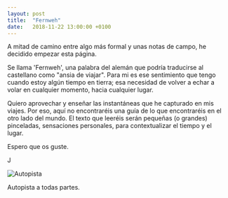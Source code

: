 ```yaml
---
layout: post
title:  "Fernweh"
date:   2018-11-22 13:00:00 +0100
---
```


A mitad de camino entre algo más formal y unas notas de campo, he decidido empezar esta página. 

Se llama 'Fernweh', una palabra del alemán que podría traducirse al castellano como "ansia de viajar". Para mi es ese sentimiento que tengo cuando estoy algún tiempo en tierra; esa necesidad de volver a echar a volar en cualquier momento, hacia cualquier lugar. 

Quiero aprovechar y enseñar las instantáneas que he capturado en mis viajes. Por eso, aquí no encontraréis una guía de lo que encontraréis en el otro lado del mundo. El texto que leeréis serán pequeñas (o grandes) pinceladas, sensaciones personales, para contextualizar el tiempo y el lugar. 

Espero que os guste.

J

<div class="post-image">
    <img src="/fernweh/photo/2018-11-22-fernweh/2017-11-14 06.30.20 1.jpg" alt="Autopista" />
    <p class="post-image-caption">Autopista a todas partes.</p>
</div>

